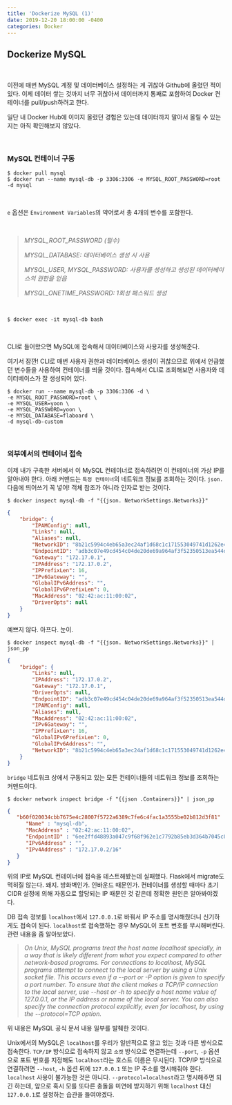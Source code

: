 ```yaml
---
title: 'Dockerize MySQL (1)'
date: 2019-12-20 18:00:00 -0400
categories: Docker
---
```


## Dockerize MySQL
<br>

이전에 매번 MySQL 계정 및 데이터베이스 설정하는 게 귀찮아 Github에 올렸던 적이 있다. 이제 데이터 쌓는 것까지 너무 귀찮아서 데이터까지 통째로 포함하여 Docker 컨테이너를 pull/push하려고 한다.

일단 내 Docker Hub에 이미지 올렸던 경험은 있는데 데이터까지 말아서 올릴 수 있는지는 아직 확인해보지 않았다.

<br>

### MySQL 컨테이너 구동

```
$ docker pull mysql
$ docker run --name mysql-db -p 3306:3306 -e MYSQL_ROOT_PASSWORD=root -d mysql
```

<br>

`e` 옵션은 `Environment Variables`의 약어로서 총 4개의 변수를 포함한다.

<br>

> _MYSQL_ROOT_PASSWORD (필수)_
>
> _MYSQL_DATABASE: 데이터베이스 생성 시 사용_
>
> _MYSQL_USER, MYSQL_PASSWORD: 사용자를 생성하고 생성된 데이터베이스의 권한을 얻음_
>
> _MYSQL_ONETIME_PASSWORD: 1회성 패스워드 생성_

<br>

```
$ docker exec -it mysql-db bash
```

<br>

CLI로 들어왔으면 MySQL에 접속해서 데이터베이스와 사용자를 생성해준다.

여기서 잠깐! CLI로 매번 사용자 권한과 데이터베이스 생성이 귀찮으므로 위에서 언급했던 변수들을 사용하여 컨테이너를 띄울 것이다. 접속해서 CLI로 조회해보면 사용자와 데이터베이스가 잘 생성되어 있다.

```
$ docker run --name mysql-db -p 3306:3306 -d \
-e MYSQL_ROOT_PASSWORD=root \
-e MYSQL_USER=yoon \
-e MYSQL_PASSWORD=yoon \
-e MYSQL_DATABASE=flaboard \
-d mysql-db-custom
```

<br>

### 외부에서의 컨테이너 접속

이제 내가 구축한 서버에서 이 MySQL 컨테이너로 접속하려면 이 컨테이너의 가상 IP를 알아내야 한다. 아래 커맨드는 `특정 컨테이너`의 네트워크 정보를 조회하는 것이다. `json.` 다음에 띄어쓰기 꼭 넣어! 객체 참조가 아니라 인자로 받는 것이다.

```
$ docker inspect mysql-db -f "{{json. NetworkSettings.Networks}}"
```

```json
{
	"bridge": {
		"IPAMConfig": null,
		"Links": null,
		"Aliases": null,
		"NetworkID": "8b21c5994c4eb65a3ec24af1d68c1c171553049741d1262e4a23b1de630782a1",
		"EndpointID": "adb3c07e49cd454c04de20de69a964af3f52350513ea544d4216894cce24ea2a",
		"Gateway": "172.17.0.1",
		"IPAddress": "172.17.0.2",
		"IPPrefixLen": 16,
		"IPv6Gateway": "",
		"GlobalIPv6Address": "",
		"GlobalIPv6PrefixLen": 0,
		"MacAddress": "02:42:ac:11:00:02",
		"DriverOpts": null
	}
}
```

예쁘지 않다. 아프다. 눈이.


```
$ docker inspect mysql-db -f "{{json. NetworkSettings.Networks}}" | json_pp
```
```json
{
	"bridge": {
		"Links": null,
		"IPAddress": "172.17.0.2",
		"Gateway": "172.17.0.1",
		"DriverOpts": null,
		"EndpointID": "adb3c07e49cd454c04de20de69a964af3f52350513ea544d4216894cce24ea2a",
		"IPAMConfig": null,
		"Aliases": null,
		"MacAddress": "02:42:ac:11:00:02",
		"IPv6Gateway": "",
		"IPPrefixLen": 16,
		"GlobalIPv6PrefixLen": 0,
		"GlobalIPv6Address": "",
		"NetworkID": "8b21c5994c4eb65a3ec24af1d68c1c171553049741d1262e4a23b1de630782a1"
	}
}
```

`bridge` 네트워크 상에서 구동되고 있는 모든 컨테이너들의 네트워크 정보를 조회하는 커맨드이다.

```
$ docker network inspect bridge -f "{{json .Containers}}" | json_pp
```
```json
{
   "b60f020034cbb7675e4c28007f5722a6389c7fe6c4fac1a3555be02b812d3f81" : {
      "Name" : "mysql-db",
      "MacAddress" : "02:42:ac:11:00:02",
      "EndpointID" : "6ee2ffd48893a047c9f68f962e1c7792b85eb3d364b7045c828edd72be121533",
      "IPv6Address" : "",
      "IPv4Address" : "172.17.0.2/16"
   }
}
```

위의 IP로 MySQL 컨테이너에 접속을 테스트해봤는데 실패했다. Flask에서 migrate도 먹히질 않는다. 왜지. 방화벽인가. 인바운드 때문인가. 컨테이너를 생성할 때마다 초기 CIDR 설정에 의해 자동으로 할당되는 IP 때문인 것 같은데 정확한 원인은 알아봐야겠다.

DB 접속 정보를 `localhost`에서 `127.0.0.1`로 바꿔서 IP 주소를 명시해줬더니 신기하게도 접속이 된다. `localhost`로 접속했하는 경우 MySQL이 포트 번호를 무시해버린다. 관련 내용을 좀 알아보았다.

> _On Unix, MySQL programs treat the host name localhost specially, in a way that is likely different from what you expect compared to other network-based programs. For connections to localhost, MySQL programs attempt to connect to the local server by using a Unix socket file. This occurs even if a --port or -P option is given to specify a port number. To ensure that the client makes a TCP/IP connection to the local server, use --host or -h to specify a host name value of 127.0.0.1, or the IP address or name of the local server. You can also specify the connection protocol explicitly, even for localhost, by using the --protocol=TCP option._

위 내용은 MySQL 공식 문서 내용 일부를 발췌한 것이다.

Unix에서의 MySQL은 `localhost`를 우리가 일반적으로 알고 있는 것과 다른 방식으로 접속한다. `TCP/IP` 방식으로 접속하지 않고 `소켓` 방식으로 연결하는데 `--port`, `-p` 옵션으로 포트 번호를 지정해도 `localhost`라는 호스트 이름은 무시된다. TCP/IP 방식으로 연결하려면 `--host`, `-h` 옵션 뒤에 `127.0.0.1` 또는 IP 주소를 명시해줘야 한다. `localhost` 사용이 불가능한 것은 아니다. `--protocol=localhost`라고 명시해주면 되긴 하는데, 앞으로 혹시 모를 또다른 충돌을 미연에 방지하기 위해 `localhost` 대신 `127.0.0.1`로 설정하는 습관을 들여야겠다.
